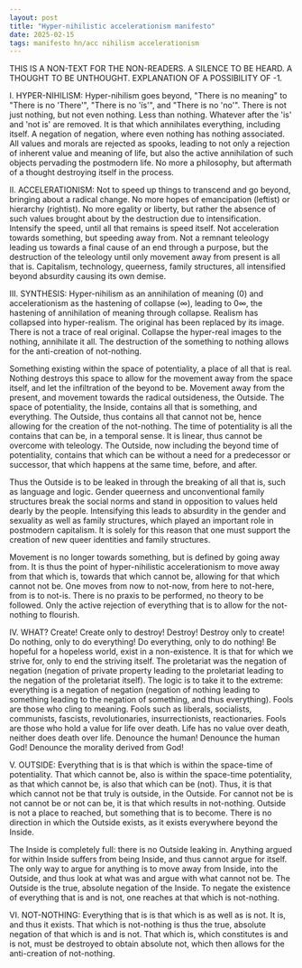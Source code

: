 ```yaml
---
layout: post
title: "Hyper-nihilistic accelerationism manifesto"
date: 2025-02-15
tags: manifesto hn/acc nihilism accelerationism
---
```


THIS IS A NON-TEXT FOR THE NON-READERS. A SILENCE TO BE HEARD. A THOUGHT TO BE UNTHOUGHT. EXPLANATION OF A POSSIBILITY OF -1.

I. HYPER-NIHILISM:
Hyper-nihilism goes beyond, "There is no meaning" to "There is no 'There'", "There is no 'ís'", and "There is no 'no'". There is not just nothing, but not even nothing. Less than nothing. Whatever after the 'is' and 'not is' are removed. It is that which annihilates everything, including itself. A negation of negation, where even nothing has nothing associated. All values and morals are rejected as spooks, leading to not only a rejection of inherent value and meaning of life, but also the active annihilation of such objects pervading the postmodern life. No more a philosophy, but aftermath of a thought destroying itself in the process.

II. ACCELERATIONISM:
Not to speed up things to transcend and go beyond, bringing about a radical change. No more hopes of emancipation (leftist) or hierarchy (rightist). No more egality or liberty, but rather the absence of such values brought about by the destruction due to intensification. Intensify the speed, until all that remains is speed itself. Not acceleration towards something, but speeding away from. Not a remnant teleology leading us towards a final cause of an end through a purpose, but the destruction of the teleology until only movement away from present is all that is. Capitalism, technology, queerness, family structures, all intensified beyond absurdity causing its own demise.

III. SYNTHESIS:
Hyper-nihilism as an annihilation of meaning (0) and accelerationism as the hastening of collapse (∞), leading to 0∞, the hastening of annihilation of meaning through collapse. Realism has collapsed into hyper-realism. The original has been replaced by its image. There is not a trace of real original. Collapse the hyper-real images to the nothing, annihilate it all. The destruction of the something to nothing allows for the anti-creation of not-nothing. 

Something existing within the space of potentiality, a place of all that is real. Nothing destroys this space to allow for the movement away from the space itself, and let the infiltration of the beyond to be. Movement away from the present, and movement towards the radical outsideness, the Outside. The space of potentiality, the Inside, contains all that is something, and everything. The Outside, thus contains all that cannot not be, hence allowing for the creation of the not-nothing. The time of potentiality is all the contains that can be, in a temporal sense. It is linear, thus cannot be overcome with teleology. The Outside, now including the beyond time of potentiality, contains that which can be without a need for a predecessor or successor, that which happens at the same time, before, and after. 

Thus the Outside is to be leaked in through the breaking of all that is, such as language and logic. Gender queerness and unconventional family structures break the social norms and stand in opposition to values held dearly by the people. Intensifying this leads to absurdity in the gender and sexuality as well as family structures, which played an important role in postmodern capitalism. It is solely for this reason that one must support the creation of new queer identities and family structures.

Movement is no longer towards something, but is defined by going away from. It is thus the point of hyper-nihilistic accelerationism to move away from that which is, towards that which cannot be, allowing for that which cannot not be. One moves from now to not-now, from here to not-here, from is to not-is. There is no praxis to be performed, no theory to be followed. Only the active rejection of everything that is to allow for the not-nothing to flourish.

IV. WHAT?
Create! Create only to destroy! Destroy! Destroy only to create! Do nothing, only to do everything! Do everything, only to do nothing! Be hopeful for a hopeless world, exist in a non-existence. It is that for which we strive for, only to end the striving itself. The proletariat was the negation of negation (negation of private property leading to the proletariat leading to the negation of the proletariat itself). The logic is to take it to the extreme: everything is a negation of negation (negation of nothing leading to something leading to the negation of something, and thus everything). Fools are those who cling to meaning. Fools such as liberals, socialists, communists, fascists, revolutionaries, insurrectionists, reactionaries. Fools are those who hold a value for life over death. Life has no value over death, neither does death over life. Denounce the human! Denounce the human God! Denounce the morality derived from God!

V. OUTSIDE:
Everything that is is that which is within the space-time of potentiality. That which cannot be, also is within the space-time potentiality, as that which cannot be, is also that which can be (not). Thus, it is that which cannot not be that truly is outside, in the Outside. For cannot not be is not cannot be or not can be, it is that which results in not-nothing. Outside is not a place to reached, but something that is to become. There is no direction in which the Outside exists, as it exists everywhere beyond the Inside.

The Inside is completely full: there is no Outside leaking in. Anything argued for within Inside suffers from being Inside, and thus cannot argue for itself. The only way to argue for anything is to move away from Inside, into the Outside, and thus look at what was and argue with what cannot not be. The Outside is the true, absolute negation of the Inside. To negate the existence of everything that is and is not, one reaches at that which is not-nothing. 

VI. NOT-NOTHING:
Everything that is is that which is as well as is not. It is, and thus it exists. That which is not-nothing is thus the true, absolute negation of that which is and is not. That which is, which constitutes is and is not, must be destroyed to obtain absolute not, which then allows for the anti-creation of not-nothing. 
